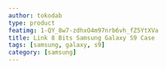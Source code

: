 ```yaml
---
author: tokodab
type: product
featimg: 1-QY_8w7-zdhxO4m97nrb6vh_fZ5YtXVa
title: Link 8 Bits Samsung Galaxy S9 Case
tags: [samsung, galaxy, s9]
category: [samsung]
---
```

